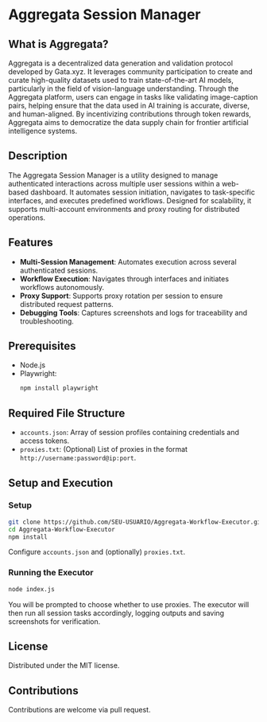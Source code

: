 # Aggregata Session Manager

## What is Aggregata?

Aggregata is a decentralized data generation and validation protocol developed by Gata.xyz. It leverages community participation to create and curate high-quality datasets used to train state-of-the-art AI models, particularly in the field of vision-language understanding. Through the Aggregata platform, users can engage in tasks like validating image-caption pairs, helping ensure that the data used in AI training is accurate, diverse, and human-aligned. By incentivizing contributions through token rewards, Aggregata aims to democratize the data supply chain for frontier artificial intelligence systems.

## Description
The Aggregata Session Manager is a utility designed to manage authenticated interactions across multiple user sessions within a web-based dashboard. It automates session initiation, navigates to task-specific interfaces, and executes predefined workflows. Designed for scalability, it supports multi-account environments and proxy routing for distributed operations.

## Features
- **Multi-Session Management**: Automates execution across several authenticated sessions.
- **Workflow Execution**: Navigates through interfaces and initiates workflows autonomously.
- **Proxy Support**: Supports proxy rotation per session to ensure distributed request patterns.
- **Debugging Tools**: Captures screenshots and logs for traceability and troubleshooting.

## Prerequisites
- Node.js
- Playwright:
  ```bash
  npm install playwright
  ```

## Required File Structure
- `accounts.json`: Array of session profiles containing credentials and access tokens.
- `proxies.txt`: (Optional) List of proxies in the format `http://username:password@ip:port`.

## Setup and Execution

### Setup
```bash
git clone https://github.com/SEU-USUARIO/Aggregata-Workflow-Executor.git
cd Aggregata-Workflow-Executor
npm install
```

Configure `accounts.json` and (optionally) `proxies.txt`.

### Running the Executor
```bash
node index.js
```

You will be prompted to choose whether to use proxies. The executor will then run all session tasks accordingly, logging outputs and saving screenshots for verification.

## License
Distributed under the MIT license.

## Contributions
Contributions are welcome via pull request.
